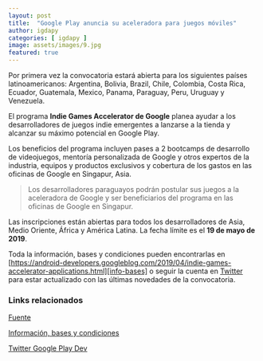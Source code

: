 ```yaml
---
layout: post
title:  "Google Play anuncia su aceleradora para juegos móviles"
author: igdapy
categories: [ igdapy ]
image: assets/images/9.jpg
featured: true
---
```

Por primera vez la convocatoria estará abierta para los siguientes países latinoamericanos: Argentina, Bolivia, Brazil, Chile, Colombia, Costa Rica, Ecuador, Guatemala, Mexico, Panama, Paraguay, Peru, Uruguay y Venezuela.  

El programa **Indie Games Accelerator de Google** planea ayudar a los desarrolladores de juegos indie emergentes a lanzarse a la tienda y alcanzar su máximo potencial en Google Play.

Los beneficios del programa incluyen pases a 2 bootcamps de desarrollo de videojuegos, mentoría personalizada de Google y otros expertos de la industria, equipos y productos exclusivos y cobertura de los gastos en las oficinas de Google en Singapur, Asia.

> Los desarrolladores paraguayos podrán postular sus juegos a la aceleradora de Google y ser beneficiarios del programa en las oficinas de Google en Singapur.

Las inscripciones están abiertas para todos los desarrolladores de Asia, Medio Oriente, África y América Latina. La fecha límite es el **19 de mayo de 2019**.

Toda la información, bases y condiciones pueden encontrarlas en [https://android-developers.googleblog.com/2019/04/indie-games-accelerator-applications.html][info-bases] o seguir la cuenta en [Twitter][twitter] para estar actualizado con las últimas novedades de la convocatoria. 

### Links relacionados
[Fuente][fuente]

[Información, bases y condiciones][info-bases]

[Twitter Google Play Dev][twitter]

[info-bases]:https://android-developers.googleblog.com/2019/04/indie-games-accelerator-applications.html
[twitter]:https://twitter.com/GooglePlayDev
[fuente]:https://twitter.com/GooglePlayDev/status/1118393655075721217